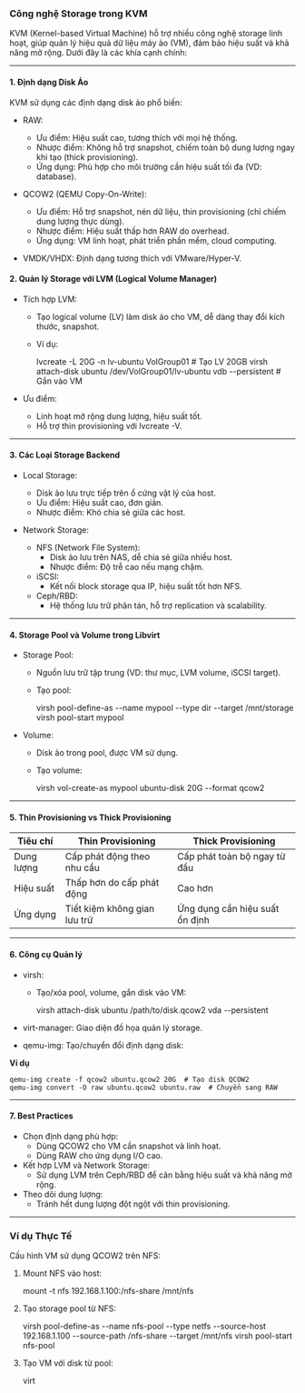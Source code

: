 ### Công nghệ Storage trong KVM  

KVM (Kernel-based Virtual Machine) hỗ trợ nhiều công nghệ storage linh hoạt, giúp quản lý hiệu quả dữ liệu máy ảo (VM), đảm bảo hiệu suất và khả năng mở rộng. Dưới đây là các khía cạnh chính:

---

#### 1. Định dạng Disk Ảo  

KVM sử dụng các định dạng disk ảo phổ biến: 
 
- RAW:  

  - Ưu điểm: Hiệu suất cao, tương thích với mọi hệ thống.  
  - Nhược điểm: Không hỗ trợ snapshot, chiếm toàn bộ dung lượng ngay khi tạo (thick provisioning).  
  - Ứng dụng: Phù hợp cho môi trường cần hiệu suất tối đa (VD: database).  

- QCOW2 (QEMU Copy-On-Write):  

  - Ưu điểm: Hỗ trợ snapshot, nén dữ liệu, thin provisioning (chỉ chiếm dung lượng thực dùng).  
  - Nhược điểm: Hiệu suất thấp hơn RAW do overhead.  
  - Ứng dụng: VM linh hoạt, phát triển phần mềm, cloud computing.  

- VMDK/VHDX: Định dạng tương thích với VMware/Hyper-V.  

#### 2. Quản lý Storage với LVM (Logical Volume Manager)  

- Tích hợp LVM:  
  - Tạo logical volume (LV) làm disk ảo cho VM, dễ dàng thay đổi kích thước, snapshot.  
  - Ví dụ:  
   
    lvcreate -L 20G -n lv-ubuntu VolGroup01  # Tạo LV 20GB
    virsh attach-disk ubuntu /dev/VolGroup01/lv-ubuntu vdb --persistent  # Gắn vào VM
    
 
- Ưu điểm:  
  - Linh hoạt mở rộng dung lượng, hiệu suất tốt.  
  - Hỗ trợ thin provisioning với lvcreate -V.  

---

#### 3. Các Loại Storage Backend 
 
- Local Storage:  
  - Disk ảo lưu trực tiếp trên ổ cứng vật lý của host.  
  - Ưu điểm: Hiệu suất cao, đơn giản.  
  - Nhược điểm: Khó chia sẻ giữa các host.  

- Network Storage:  
  - NFS (Network File System):  
    - Disk ảo lưu trên NAS, dễ chia sẻ giữa nhiều host.  
    - Nhược điểm: Độ trễ cao nếu mạng chậm.  
  - iSCSI:  
    - Kết nối block storage qua IP, hiệu suất tốt hơn NFS.  
  - Ceph/RBD:  
    - Hệ thống lưu trữ phân tán, hỗ trợ replication và scalability.  

---

#### 4. Storage Pool và Volume trong Libvirt  
- Storage Pool:  
  - Nguồn lưu trữ tập trung (VD: thư mục, LVM volume, iSCSI target).  
  - Tạo pool:  
   
    virsh pool-define-as --name mypool --type dir --target /mnt/storage
    virsh pool-start mypool
    
 
- Volume:  
  - Disk ảo trong pool, được VM sử dụng.  
  - Tạo volume:  
   
    virsh vol-create-as mypool ubuntu-disk 20G --format qcow2
    
---

#### 5. Thin Provisioning vs Thick Provisioning  
| Tiêu chí       | Thin Provisioning            | Thick Provisioning          |  
|--------------------|----------------------------------|---------------------------------|  
| Dung lượng     | Cấp phát động theo nhu cầu      | Cấp phát toàn bộ ngay từ đầu    |  
| Hiệu suất      | Thấp hơn do cấp phát động       | Cao hơn                        |  
| Ứng dụng       | Tiết kiệm không gian lưu trữ    | Ứng dụng cần hiệu suất ổn định |  

---

#### 6. Công cụ Quản lý  
- virsh:  
  - Tạo/xóa pool, volume, gắn disk vào VM:  
   
    virsh attach-disk ubuntu /path/to/disk.qcow2 vda --persistent
    
 
- virt-manager: Giao diện đồ họa quản lý storage.  
- qemu-img: Tạo/chuyển đổi định dạng disk:

**Ví dụ**
 
    qemu-img create -f qcow2 ubuntu.qcow2 20G  # Tạo disk QCOW2
    qemu-img convert -O raw ubuntu.qcow2 ubuntu.raw  # Chuyển sang RAW
  
---

#### 7. Best Practices  
- Chọn định dạng phù hợp:  
  - Dùng QCOW2 cho VM cần snapshot và linh hoạt.  
  - Dùng RAW cho ứng dụng I/O cao.  
- Kết hợp LVM và Network Storage:  
  - Sử dụng LVM trên Ceph/RBD để cân bằng hiệu suất và khả năng mở rộng.  
- Theo dõi dung lượng:  
  - Tránh hết dung lượng đột ngột với thin provisioning.  

---
### Ví dụ Thực Tế  

Cấu hình VM sử dụng QCOW2 trên NFS:

1. Mount NFS vào host:  
  
    mount -t nfs 192.168.1.100:/nfs-share /mnt/nfs
   
2. Tạo storage pool từ NFS:  
  
    virsh pool-define-as --name nfs-pool --type netfs --source-host 192.168.1.100 --source-path /nfs-share --target /mnt/nfs
    virsh pool-start nfs-pool
    
3. Tạo VM với disk từ pool:  

    virt